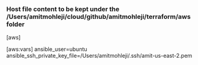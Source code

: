 ### Host file content to be kept under the /Users/amitmohleji/cloud/github/amitmohleji/terraform/aws folder

[aws]

[aws:vars]
ansible_user=ubuntu
ansible_ssh_private_key_file=/Users/amitmohleji/.ssh/amit-us-east-2.pem